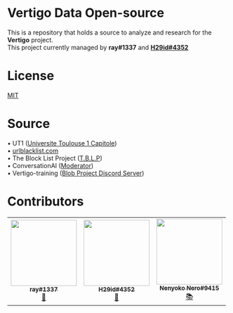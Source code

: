 # Vertigo Data Open-source
This is a repository that holds a source to analyze and research for the **Vertigo** project. <br>
This project currently managed by **ray#1337** and [**H29id#4352**](https://h29id.xyz/)

# License
[MIT](https://opensource.org/licenses/MIT)

# Source
• UT1 ([Universite Toulouse 1 Capitole](http://www.ut-capitole.fr/)) <br>
• [urlblacklist.com](http://urlblacklist.com/) <br>
• The Block List Project ([T.B.L.P](https://blocklist.site/)) <br>
• ConversationAI ([Moderator](https://github.com/conversationai/conversationai-moderator)) <br>
• Vertigo-training ([Blob Project Discord Server](https://discord.blob-project.com))

# Contributors
<table>
  <tr>
    <td align="center"><a href="https://github.com/conver4y"><img src="https://blob-project.com/images/5p129m7grw351.png" width="150px;" alt=""/><br /><sub><b>ray#1337</b></sub></a><br /><a href="https://github.com/conver4y" title="Founder">👑</a></td>
    <td align="center"><a href="https://github.com/h29id"><img src="https://cdn.glitch.com/9857aa61-0480-4dd5-a280-4bc7eb818257%2Fprofile.png?v=1599395244371" width="150px;" alt=""/><br /><sub><b>H29id#4352</b></sub></a><br /><a href="https://h29id.xyz/" title="Co-Founder">👑</a></td>
    <td align="center"><a href="https://github.com/Nenyoko"><img src="https://cdn.glitch.com/9857aa61-0480-4dd5-a280-4bc7eb818257%2F7d03b99cfddde05ac587cbcb1e833e18.webp?v=1599407883008" width="150px;" alt=""/><br /><sub><b>Nenyoko Nero#9415</b></sub></a><br /><a href="https://github.com/Nenyoko" title="Contributor">📚</a></td>
    </tr>   
</table>
